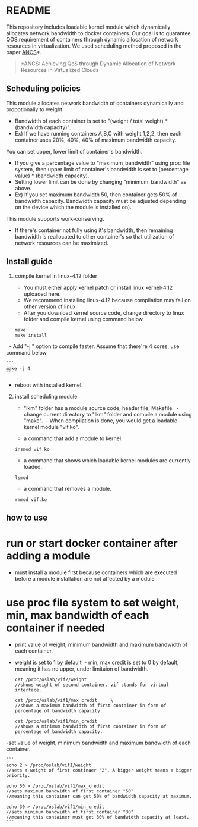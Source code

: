 # README

This repository includes loadable kernel module which dynamically allocates network bandwidth to docker containers. Our goal is to guarantee QOS requirement of containers through dynamic allocation of network resources in virtualization. We used scheduling method proposed in the paper [ANCS](https://www.hindawi.com/journals/sp/2016/4708195/abs/)*. 

> *ANCS: Achieving QoS through Dynamic Allocation of Network Resources in Virtualized Clouds


## Scheduling policies

This module allocates network bandwidth of containers dynamically and propotionally to weight. 
   - Bandwidth of each container is set to "(weight / total weight) * (bandwidth capacity)".
   - Ex) If we have running containers A,B,C with weight 1,2,2, then each container uses 20%, 40%, 40% of maximum bandwidth capacity.


You can set upper, lower limit of container's bandwidth.
   - If you give a percentage value to "maximum_bandwidth" using proc file system, then upper limit of container's bandwidth is set to (percentage value) * (bandwidth capacity).
   - Setting lower limit can be done by changing "minimum_bandwidth" as above.
   - Ex) If you set maximum bandwidth 50, then container gets 50% of bandwidth capacity. Bandwidth capacity must be adjusted depending on the device which the module is installed on).


This module supports work-conserving.
   - If there's container not fully using it's bandwidth, then remaining bandwidth is reallocated to other container's so that utilization of network resources can be maximized.

## Install guide

1. compile kernel in linux-4.12 folder
   - You must either apply kernel patch or install linux kernel-4.12 uploaded here. 
   - We recommend installing linux-4.12 because compilation may fail on other version of linux.
   - After you download kernel source code, change directory to linux folder and compile kernel using command below.

	```
	make
	make install
	```

   - Add "-j <number of cores>" option to compile faster. Assume that there're 4 cores, use command below

	```
	make -j 4
	```

   - reboot with installed kernel.

2. install scheduling module 
   - "lkm" folder has a module source code, header file, Makefile.
   - change current directory to "lkm" folder and compile a module using "make". 
   - When compilation is done, you would get a loadable kernel module "vif.ko".
   
   - a command that add a module to kernel.

	```
	insmod vif.ko
	```

   - a command that shows which loadable kernel modules are currently loaded.

	```
	lsmod
	```

   - a command that removes a module.

	```
	rmmod vif.ko
	```

## how to use 

# run or start docker container after adding a module
  - must install a module first because containers which are executed before a module installation are not affected by a module

# use proc file system to set weight, min, max bandwidth of each container if needed

  - print value of weight, minimum bandwidth and maximum bandwidth of each container.
  - weight is set to 1 by default
  - min, max credit is set to 0 by default, meaning it has no upper, under limitaion of bandwidth.
  	
	```
	cat /proc/oslab/vif2/weight		
	//shows weight of second container. vif stands for virtual interface.
	
	cat /proc/oslab/vif1/max_credit		\
	//shows a maximum bandwidth of first container in form of  percentage of bandwidth capacity.
	
	cat /proc/oslab/vif1/min_credit		
	//shows a minimum bandwidth of first container in form of  percentage of bandwidth capacity.
	```

   -set value of weight, minimum bandwidth and maximum bandwidth of each container.
	
	```
	echo 2 > /proc/oslab/vif1/weight	
	//sets a weight of first continaer "2". A bigger weight means a bigger priority.
						
	echo 50 > /proc/oslab/vif1/max_credit 	
	//sets maximum bandwidth of first container "50"
	//meaning this container can get 50% of bandwidth capacity at maximum.
	
	echo 30 > /proc/oslab/vif1/min_credit
	//sets minimum bandwidth of first container "30"
	//meaning this container must get 30% of bandwidth capacity at least.
	```
